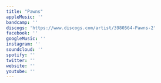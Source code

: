 ```yaml
---
title: "Pawns"
appleMusic: ''
bandcamp: ''
discogs: 'https://www.discogs.com/artist/3980564-Pawns-2'
facebook: ''
googleMusic: ''
instagram: ''
soundcloud: ''
spotify: ''
twitter: ''
website: ''
youtube: ''
---
```

